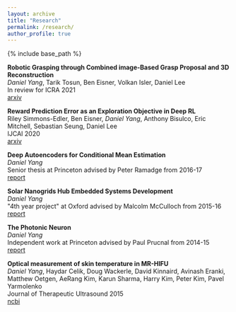 ```yaml
---
layout: archive
title: "Research"
permalink: /research/
author_profile: true
---
```


<!-- {% if author.googlescholar %}
  You can also find my articles on <u><a href="{{author.googlescholar}}">my Google Scholar profile</a>.</u>
{% endif %} -->

{% include base_path %}

<!-- {% for post in site.publications reversed %}
  {% include archive-single.html %}
{% endfor %} -->

**Robotic Grasping through Combined image-Based Grasp Proposal and 3D Reconstruction**  
*Daniel Yang*, Tarik Tosun, Ben Eisner, Volkan Isler, Daniel Lee  
In review for ICRA 2021  
[arxiv](https://arxiv.org/abs/2003.01649)

**Reward Prediction Error as an Exploration Objective in Deep RL**  
Riley Simmons-Edler, Ben Eisner, *Daniel Yang*, Anthony Bisulco, Eric Mitchell, Sebastian Seung, Daniel Lee  
IJCAI 2020  
[arxiv](https://arxiv.org/abs/1906.08189)

**Deep Autoencoders for Conditional Mean Estimation**  
*Daniel Yang*  
Senior thesis at Princeton advised by Peter Ramadge from 2016-17  
[report](https://drive.google.com/file/d/1TrqwuyIVGbOFJRXQ7ontkXeSnY0N88iY/view?usp=sharing)

**Solar Nanogrids Hub Embedded Systems Development**  
*Daniel Yang*  
"4th year project" at Oxford advised by Malcolm McCulloch from 2015-16  
[report](https://drive.google.com/file/d/1IOMEI-67eu0d1gkKpd_7i04gbigrNjlr/view?usp=sharing)

**The Photonic Neuron**  
*Daniel Yang*  
Independent work at Princeton advised by Paul Prucnal from 2014-15  
[report](https://drive.google.com/file/d/11Nb-xkdD_4ZeQto_kGWPSHiaAvWdgrZj/view?usp=sharing)

**Optical measurement of skin temperature in MR-HIFU**  
*Daniel Yang*, Haydar Celik, Doug Wackerle, David Kinnaird, Avinash Eranki, Matthew Oetgen, AeRang Kim, Karun Sharma, Harry Kim, Peter Kim, Pavel Yarmolenko  
Journal of Therapeutic Ultrasound 2015  
[ncbi](https://www.ncbi.nlm.nih.gov/pmc/articles/PMC4489379/)